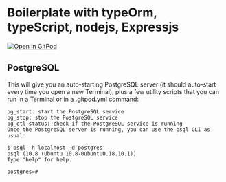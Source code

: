 # Boilerplate with typeOrm, typeScript, nodejs, Expressjs

[![Open in GitPod](https://gitpod.io/button/open-in-gitpod.svg)](https://gitpod.io/#https://github.com/mortegac/4geeks_boilerplate_nodejs)

## 





## PostgreSQL


This will give you an auto-starting PostgreSQL server (it should auto-start every time you open a new Terminal), plus a few utility scripts that you can run in a Terminal or in a .gitpod.yml command:

```
pg_start: start the PostgreSQL service
pg_stop: stop the PostgreSQL service
pg_ctl status: check if the PostgreSQL service is running
Once the PostgreSQL server is running, you can use the psql CLI as usual:

$ psql -h localhost -d postgres
psql (10.8 (Ubuntu 10.8-0ubuntu0.18.10.1))
Type "help" for help.

postgres=#
```

